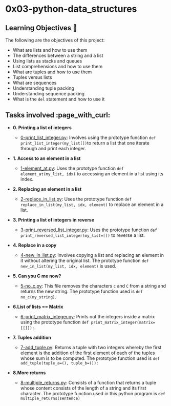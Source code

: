 <h1 align='centre'>0x03-python-data_structures</h1>

## Learning Objectives :dart:

The following are the objectives of this project:
* What are lists and how to use them
* The differences between a string and a list
* Using lists as stacks and queues
* List comprehensions and how to use them
* What are tuples and how to use them
* Tuples versus lists
* What are sequences
* Understanding tuple packing
* Understanding sequence packing
* What is the `del` statement and how to use it

<h2>Tasks involved :page_with_curl:</h2>

* **0. Printing a list of integers**
  * [0-print_list_integer.py](./0-print_list_integer.py): Involves using the prototype function `def print_list_integer(my_list[])`to return a list that one iterate through and print each integer.

* **1. Access to an element in a list**
  * [1-element_at.py](./1-element_at.py): Uses the prototype function `def element_at(my_list, idx)` to accessing an element in a list using its index.

* **2. Replacing an element in a list**
  * [2-replace_in_list.py](./2-replace_in_list.py): Uses the prototype function `def replace_in_list(my_list, idx, element)` to replace an element in a list.

* **3. Printing a list of integers in reverse**
  * [3-print_reversed_list_integer.py](./3-print_reversed_list_integer.py): Uses the prototype function `def print_reversed_list_integer(my_list=[])` to reverse a list.

* **4. Replace in a copy**
  * [4-new_in_list.py](./4-new_in_list.py): Involves copying a list and replacing an element in it without altering the original list. The prototype function `def new_in_list(my_list, idx, element)` is used.

* **5. Can you C me now?**
  * [5-no_c.py](./5-no_c.py): This file removes the characters `c` and `C` from a string and returns the new string. The prototype function used is `def no_c(my_string)`.

* **6.List of lists == Matrix**
  * [6-print_matrix_integer.py](./6-print_matrix_integer.py): Prints out the integers inside a matrix using the prototype function `def print_matrix_integer(matrix=[[]]):`.

* **7. Tuples addition**
  * [7-add_tuple.py](./7-add_tuple.py): Returns a tuple with two integers whereby the first element is the addition of the first element of each of the tuples whose sum is to be computed. The prototype function used is `def add_tuple(tuple_a=(), tuple_b=()):`

* **8.More returns**
  * [8-multiple_returns.py](8-multiple_returns.py): Consists of a function that returns a tuple whose content consists of the length of a string and its first character. The prototype function used in this python program is `def multiple_returns(sentence)`

